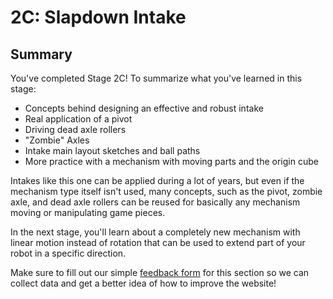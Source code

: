 # 2C: Slapdown Intake


## Summary

You've completed Stage 2C! To summarize what you've learned in this stage:

- Concepts behind designing an effective and robust intake
- Real application of a pivot
- Driving dead axle rollers
- "Zombie" Axles
- Intake main layout sketches and ball paths
- More practice with a mechanism with moving parts and the origin cube

Intakes like this one can be applied during a lot of years, but even if the mechanism type itself isn't used, many concepts, such as the pivot, zombie axle, and dead axle rollers can be reused for basically any mechanism moving or manipulating game pieces. 

In the next stage, you'll learn about a completely new mechanism with linear motion instead of rotation that can be used to extend part of your robot in a specific direction.

Make sure to fill out our simple [feedback form](https://forms.gle/qykF1UoxiymAEGWc8) for this section so we can collect data and get a better idea of how to improve the website!

<br>